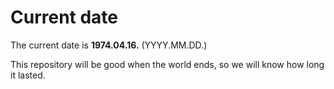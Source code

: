 # Current date

The current date is **1974.04.16.** (YYYY.MM.DD.)

This repository will be good when the world ends, so we will know how long it lasted.
